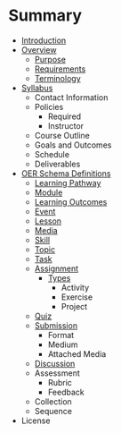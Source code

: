 # Summary

* [Introduction](README.md)
* [Overview](Overview/README.md)
   * [Purpose](Overview/purpose.md)
   * [Requirements](Overview/requirements.md)
   * [Terminology](Overview/terminology.md)
* [Syllabus](Syllabus/README.md)
   * Contact Information
   * Policies
       * Required
       * Instructor
   * Course Outline
   * Goals and Outcomes
   * Schedule
   * Deliverables
* [OER Schema Definitions](LearningComponents/README.md)
   * [Learning Pathway](Definitions/learning_pathway.md)
   * [Module](Definitions/Module.md)
   * [Learning Outcomes](Definitions/learning_outcomes.md)
   * [Event](Definitions/event.md)
   * [Lesson](Definitions/lesson.md)
   * [Media](Definitions/media.md)
   * [Skill](Definitions/skill.md)
   * [Topic](Definitions/topic.md)
   * [Task](Definitions/task.md)
   * [Assignment](LearningComponents/assignment.md)
       * [Types](LearningComponents/types.md)
           * Activity
           * Exercise
           * Project
   * [Quiz](Definitions/quiz.md)
   * [Submission](LearningComponents/submission.md)
       * Format
       * Medium
       * Attached Media
   * [Discussion](Definitions/discussion.md)
   * Assessment
       * Rubric
       * Feedback
   * Collection
   * Sequence
* License

